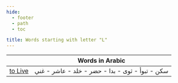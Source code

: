 ```yaml
---
hide:
  - footer
  - path
  - toc

title: Words starting with letter "L"
---
```


|  | Words in Arabic |
| ---- | ---- |
| [to Live](./live.md) | سكن - تبوأ - ثوى - بدا - حضر - خلد - عاشر - غني |